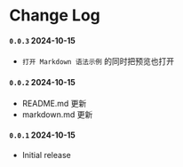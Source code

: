 # Change Log

#### `0.0.3` 2024-10-15

- `打开 Markdown 语法示例` 的同时把预览也打开

#### `0.0.2` 2024-10-15

- README.md 更新
- markdown.md 更新

#### `0.0.1` 2024-10-15

- Initial release